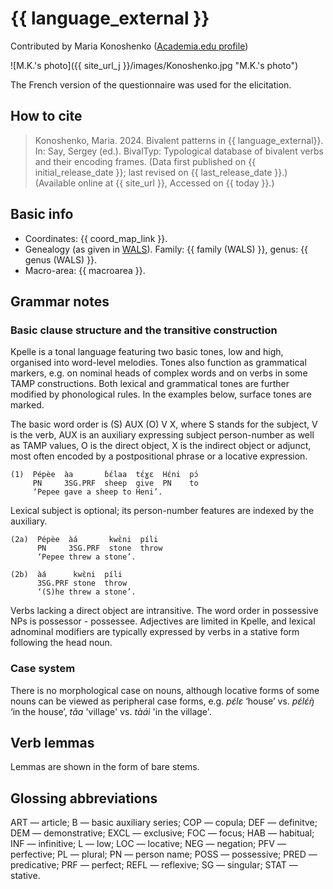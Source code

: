 # {{ language_external }}
Contributed by Maria Konoshenko ([Academia.edu profile](https://helsinki.academia.edu/MariaKonoshenko))

![M.K.'s photo]({{ site_url_j }}/images/Konoshenko.jpg "M.K.'s photo")

The French version of the questionnaire was used for the elicitation.

## How to cite
> Konoshenko, Maria. 2024. Bivalent patterns in {{ language_external}}. 
> In: Say, Sergey (ed.). BivalTyp: Typological database of bivalent verbs and their encoding frames. 
> (Data first published on {{ initial_release_date }}; 
> last revised on {{ last_release_date }}.) (Available online at {{ site_url }}, 
> Accessed on {{ today }}.)

## Basic info
- Coordinates: {{ coord_map_link }}.
- Genealogy (as given in [WALS](https://wals.info/)). Family: {{ family (WALS) }}, genus: {{ genus (WALS) }}.
- Macro-area: {{ macroarea }}.

## Grammar notes

### Basic clause structure and the transitive construction
Kpelle is a tonal language featuring two basic tones, low and high, organised into word-level melodies. Tones also function as grammatical markers, e.g. on nominal heads of complex words and on verbs in some TAMP constructions. Both lexical and grammatical tones are further modified by phonological rules. In the examples below, surface tones are marked.  

The basic word order is (S) AUX (O) V X, where S stands for the subject, V is the verb, AUX is an auxiliary expressing subject person-number as well as TAMP values, O is the direct object, X is the indirect object or adjunct, most often encoded by a postpositional phrase or a locative expression. 

```
(1)  Pépèe  àa       ɓɛ́laa  tɛ́ɣɛ  Hɛ́ni  pɔ́
     PN     3SG.PRF  sheep  give  PN    to
     ‘Pepee gave a sheep to Heni’.
```

Lexical subject is optional; its person-number features are indexed by the auxiliary.
 
```
(2a)  Pépèe  àá       kwɛ̀ni  píli
      PN     3SG.PRF  stone  throw
      ‘Pepee threw a stone’.

(2b)  àá      kwɛ̀ni  píli
      3SG.PRF stone  throw
      ‘(S)he threw a stone’.
```

Verbs lacking a direct object are intransitive. The word order in possessive NPs is possessor - possessee. Adjectives are limited in Kpelle, and lexical adnominal modifiers are typically expressed by verbs in a stative form following the head noun.
 
### Case system
There is no morphological case on nouns, although locative forms of some nouns can be viewed as peripheral case forms, e.g. *pɛ́lɛ* ‘house’ vs. *pɛ́lɛ́ŋ̀* ‘in the house’, *tǎa* 'village' vs. *tàáì* 'in the village'.

## Verb lemmas
Lemmas are shown in the form of bare stems.

## Glossing abbreviations

ART — article; B — basic auxiliary series; COP — copula; DEF — definitve; DEM — demonstrative; EXCL — exclusive; FOC — focus; HAB — habitual; INF — infinitive; L — low; LOC — locative; NEG — negation; PFV — perfective; PL — plural; PN — person name; POSS — possessive; PRED — predicative; PRF — perfect; REFL — reflexive; SG — singular; STAT — stative.

